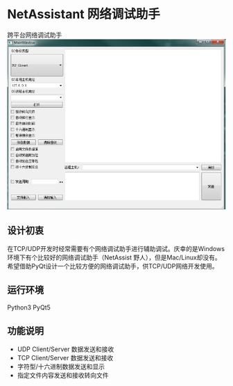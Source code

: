 # NetAssistant 网络调试助手
跨平台网络调试助手
![截图](./screenshot/shot.jpg)

## 设计初衷
在TCP/UDP开发时经常需要有个网络调试助手进行辅助调试。庆幸的是Windows环境下有个比较好的网络调试助手（NetAssist 野人），但是Mac/Linux却没有。希望借助PyQt设计一个比较方便的网络调试助手，供TCP/UDP网络开发使用。


## 运行环境
Python3
PyQt5

## 功能说明
- UDP Client/Server 数据发送和接收
- TCP Client/Server 数据发送和接收
- 字符型/十六进制数据发送和显示
- 指定文件内容发送和接收转向文件

